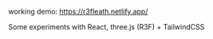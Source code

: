 working demo:
https://r3fleath.netlify.app/

Some experiments with React, three.js (R3F) + TailwindCSS
